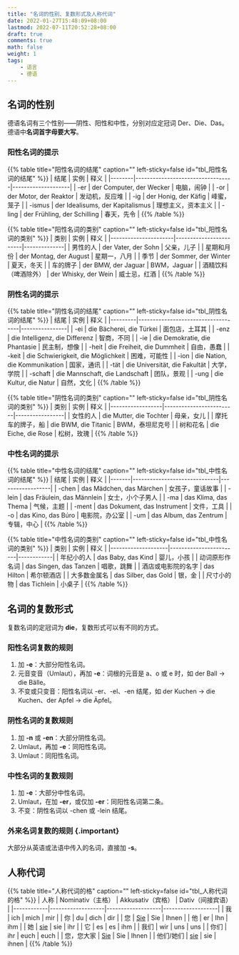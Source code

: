```yaml
---
title: "名词的性别、复数形式及人称代词"
date: 2022-01-27T15:48:09+08:00
lastmod: 2022-07-11T20:52:28+08:00
draft: true
comments: true
math: false
weight: 1
tags:
    - 语言
    - 德语
---
```


## 名词的性别

德语名词有三个性别——阴性、阳性和中性，分别对应定冠词 Der、Die、Das。德语中**名词首字母要大写**。

### 阳性名词的提示

{{% table title="阳性名词的结尾" caption="" left-sticky=false id="tbl_阳性名词的结尾"  %}}
| 结尾   | 实例                             | 释义               |
|--------|----------------------------------|--------------------|
| -er    | der Computer, der Wecker         | 电脑，闹钟         |
| -or    | der Motor, der Reaktor           | 发动机，反应堆     |
| -ig    | der Honig, der Käfig             | 峰蜜，笼子         |
| -ismus | der Idealisums, der Kapitalismus | 理想主义，资本主义 |
| -ling  | der Frühling, der Schilling      | 春天，先令         |
{{% /table %}}

{{% table title="阳性名词的类别" caption="" left-sticky=false id="tbl_阳性名词的类别" %}}
| 类别                 | 实例                   | 释义         |
|----------------------|------------------------|--------------|
| 男性的人             | der Vater, der Sohn    | 父亲，儿子   |
| 星期和月份           | der Montag, der August | 星期一，八月 |
| 季节                 | der Sommer, der Winter | 夏天，冬天   |
| 车的牌子             | der BMW, der Jaguar    | BWM，Jaguar  |
| 酒精饮料（啤酒除外） | der Whisky, der Wein   | 威士忌，红酒 |
{{% /table %}}

### 阴性名词的提示

{{% table title="阴性名词的结尾" caption="" left-sticky=false id="tbl_阴性名词的结尾" %}}
| 结尾    | 实例                               | 释义           |
|---------|------------------------------------|----------------|
| -ei     | die Bächerei, die Türkei           | 面包店，土耳其 |
| -enz    | die Intelligenz, die Differenz     | 智商，不同     |
| -ie     | die Demokratie, die Phantasie      | 民主制，想像   |
| -heit   | die Freiheit, die Dummheit         | 自由，愚蠢     |
| -keit   | die Schwierigkeit, die Möglichkeit | 困难，可能性   |
| -ion    | die Nation, die Kommunikation      | 国家，通讯     |
| -tät    | die Universität, die Fakultät      | 大学，学院     |
| -schaft | die Mannschaft, die Landschaft     | 团队，景观     |
| -ung    | die Kultur, die Natur              | 自然，文化     |
{{% /table %}}

{{% table title="阴性名词的类别" caption="" left-sticky=false id="tbl_阴性名词的类别"  %}}
| 类别             | 实例                    | 释义            |
|------------------|-------------------------|-----------------|
| 女性的人         | die Mutter, die Tochter | 母亲，女儿      |
| 摩托车的牌子，船 | die BWM, die Titanic    | BWM，泰坦尼克号 |
| 树和花名         | die Eiche, die Rose     | 松树，玫瑰      |
{{% /table %}}

### 中性名词的提示

{{% table title="中性名词的结尾" caption="" left-sticky=false id="tbl_中性名词的结尾"  %}}
| 结尾  | 实例                         | 释义             |
|-------|------------------------------|------------------|
| -chen | das Mädchen, das Märchen     | 女孩子，童话故事 |
| -lein | das Fräulein, das Männlein   | 女士，小个子男人 |
| -ma   | das Klima, das Thema         | 气候，主题       |
| -ment | das Dokument, das Instrument | 文件，工具       |
| -o    | das Kino, das Búro           | 电影院，办公室   |
| -um   | das Album, das Zentrum       | 专辑，中心       |
{{% /table %}}

{{% table title="中性名词的类别" caption="" left-sticky=false id="tbl_中性名词的类别"  %}}
| 类别               | 实例                   | 释义       |
|--------------------|------------------------|------------|
| 年纪小的人         | das Baby, das Kind     | 婴儿，小孩 |
| 动词原形作名词     | das Singen, das Tanzen | 唱歌，跳舞 |
| 酒店或电影院的名字 | das Hilton             | 希尔顿酒店 |
| 大多数金属名       | das Silber, das Gold   | 银，金     |
| 尺寸小的物         | das Tichlein           | 小桌子     |
{{% /table %}}

## 名词的复数形式

复数名词的定冠词为 **die**，复数形式可以有不同的方式。

### 阳性名词复数的规则

1. 加 **-e**：大部分阳性名词。
2. 元音变音（Umlaut），再加 **-e**：词根的元音是 a、o 或 e 时，如 der Ball -\> die Bälle。
3. 不变或只变音：阳性名词以 -er、-el、-en 结尾，如 der Kuchen -\> die Kuchen、der Apfel -\> die Äpfel。

### 阴性名词的复数规则

1. 加 **-n** 或 **-en**：大部分阴性名词。
2. Umlaut，再加 **-e**：同阳性名词。
3. Umlaut：同阳性名词。

### 中性名词的复数规则

1. 加 **-e**：大部分中性名词。
2. Umlaut，在加 **-er**，或仅加 **-er**：同阳性名词第二条。
3. 不变：阴性名词以 -chen 或 -lein 结尾。

### 外来名词复数的规则 {.important}

大部分从英语或法语中传入的名词，直接加 **-s**。

## 人称代词

{{% table title="人称代词的格" caption="" left-sticky=false id="tbl_人称代词的格"  %}}
| 人称       | Nominativ（主格） | Akkusativ（宾格） | Dativ（间接宾语） |
|------------|-------------------|-------------------|-------------------|
| 我         | ich               | mich              | mir               |
| 你         | du                | dich              | dir               |
| 您         | <ins>Sie</ins>    | Sie               | Ihnen             |
| 他         | er                | Ihn               | ihm               |
| 她         | <ins>sie</ins>    | sie               | ihr               |
| 它         | es                | es                | ihm               |
| 我们       | wir               | uns               | uns               |
| 你们       | ihr               | euch              | euch              |
| 您，您大家 | <ins>Sie</ins>    | Sie               | Ihnen             |
| 他们/她们  | <ins>sie</ins>    | sie               | ihnen             |
{{% /table %}}

